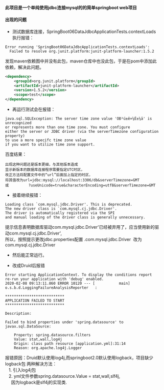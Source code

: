 #### 此项目是一个单纯使用jdbc连接mysql的的简单springboot web项目  
#### 出现的问题   
 * 测试数据库连接，SpringBoot06DataJdbcApplicationTests.contextLoads执行报错：  
   
```
Error running 'SpringBoot06DataJdbcApplicationTests.contextLoads': 
  Failed to resolve org.junit.platform:junit-platform-launcher:1.5.2
```
   发现maven依赖图中并没有此包，maven仓库中也没此包，于是在pom中添加此依赖，解决此问题。  
```xml
<dependency>
    <groupId>org.junit.platform</groupId>
    <artifactId>junit-platform-launcher</artifactId>
    <version>1.5.2</version>
    <scope>test</scope>
</dependency>
```

* 再运行测试会在报错：  
```
java.sql.SQLException: The server time zone value 'ÖÐ¹ú±ê×¼Ê±¼ä' is unrecognized 
or represents more than one time zone. You must configure 
either the server or JDBC driver (via the serverTimezone configuration property) 
to use a more specifc time zone value 
if you want to utilize time zone support.
```
百度结果：
```
出现这种问题还是版本更细，与其他版本造成
显示新版本的数据库连接程序需要指定UTC时区，
改正方法将配置文件中的“url”后面加上指定的时区，
将其值改为url=jdbc:mysql://localhost:3306/db&serverTimezone=GMT
或         ?useUnicode=true&characterEncoding=utf8&serverTimezone=GMT
```
  * 接着继续报错：  
  ```
  Loading class `com.mysql.jdbc.Driver'. This is deprecated. 
  The new driver class is `com.mysql.cj.jdbc.Driver'. 
  The driver is automatically registered via the SPI 
  and manual loading of the driver class is generally unnecessary.
  ```
 提示信息表明数据库驱动com.mysql.jdbc.Driver'已经被弃用了，应当使用新的驱动com.mysql.cj.jdbc.Driver',  
 所以，按照提示更改jdbc.properties配置 .com.mysql.jdbc.Driver  改为  com.mysql.cj.jdbc.Driver   
 * 然后能正常运行。
 
* 改成Druid后报错  
```
Error starting ApplicationContext. To display the conditions report re-run your application with 'debug' enabled.
2020-02-08 09:13:11.860 ERROR 10120 --- [           main] o.s.b.d.LoggingFailureAnalysisReporter   : 

***************************
APPLICATION FAILED TO START
***************************

Description:

Failed to bind properties under 'spring.datasource' to javax.sql.DataSource:

    Property: spring.datasource.filters
    Value: stat,wall,log4j
    Origin: class path resource [application.yml]:31:14
    Reason: org.apache.log4j.Logger

```
报错原因：Druid默认使用log4j,而springboot2.0默认使用logback，项目缺少logback包
两种解决方法：  
    &nbsp;&nbsp; 1. 引入log4j包  
    &nbsp;&nbsp; 2. yml文件参数spring.datasource.Value = stat,wall,slf4j,  
       &nbsp;&nbsp;&nbsp;&nbsp;&nbsp;因为logback是slf4j的实现类.
       


